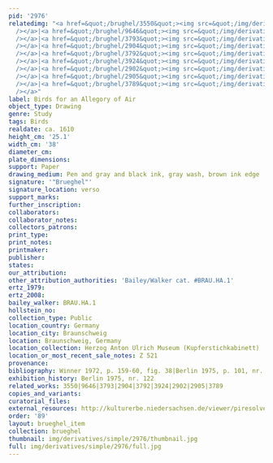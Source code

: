```yaml
---
pid: '2976'
relatedimg: "<a href=&quot;/brughel/3550&quot;><img src=&quot;/img/derivatives/simple/3550/thumbnail.jpg&quot;
  /></a>|<a href=&quot;/brughel/9646&quot;><img src=&quot;/img/derivatives/simple/9646/thumbnail.jpg&quot;
  /></a>|<a href=&quot;/brughel/3793&quot;><img src=&quot;/img/derivatives/simple/3793/thumbnail.jpg&quot;
  /></a>|<a href=&quot;/brughel/2904&quot;><img src=&quot;/img/derivatives/simple/2904/thumbnail.jpg&quot;
  /></a>|<a href=&quot;/brughel/3792&quot;><img src=&quot;/img/derivatives/simple/3792/thumbnail.jpg&quot;
  /></a>|<a href=&quot;/brughel/3924&quot;><img src=&quot;/img/derivatives/simple/3924/thumbnail.jpg&quot;
  /></a>|<a href=&quot;/brughel/2902&quot;><img src=&quot;/img/derivatives/simple/2902/thumbnail.jpg&quot;
  /></a>|<a href=&quot;/brughel/2905&quot;><img src=&quot;/img/derivatives/simple/2905/thumbnail.jpg&quot;
  /></a>|<a href=&quot;/brughel/3789&quot;><img src=&quot;/img/derivatives/simple/3789/thumbnail.jpg&quot;
  /></a>"
label: Birds for an Allegory of Air
object_type: Drawing
genre: Study
tags: Birds
realdate: ca. 1610
height_cm: '25.1'
width_cm: '38'
diameter_cm: 
plate_dimensions: 
support: Paper
drawing_medium: Pen and gray and black ink, gray wash, brown ink edge
signature: '"Brueghel"'
signature_location: verso
support_marks: 
further_inscription: 
collaborators: 
collaborator_notes: 
collectors_patrons: 
print_type: 
print_notes: 
printmaker: 
publisher: 
states: 
our_attribution: 
other_attribution_authorities: 'Bailey/Walker cat. #BRAU.HA.1'
ertz_1979: 
ertz_2008: 
bailey_walker: BRAU.HA.1
hollstein_no: 
collection_type: Public
location_country: Germany
location_city: Braunschweig
location: Braunschweig, Germany
location_collection: Herzog Anton Ulrich Museum (Kupferstichkabinett)
location_or_most_recent_sale_notes: Z 521
provenance: 
bibliography: Winner 1972, p. 159-60, fig. 38|Berlin 1975, p. 101, nr. 122, pl. 222
exhibition_history: Berlin 1975, nr. 122
related_works: 3550|9646|3793|2904|3792|3924|2902|2905|3789
copies_and_variants: 
curatorial_files: 
external_resources: http://kulturerbe.niedersachsen.de/viewer/piresolver?id=isil_DE-MUS-026819_3538
order: '89'
layout: brueghel_item
collection: brueghel
thumbnail: img/derivatives/simple/2976/thumbnail.jpg
full: img/derivatives/simple/2976/full.jpg
---
```


